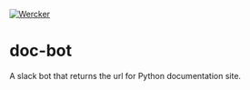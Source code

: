 [![Wercker](https://img.shields.io/wercker/ci/wercker/docs.svg?maxAge=2592000)](https://github.com/mikaelm1/doc-bot)

# doc-bot
A slack bot that returns the url for Python documentation site.
